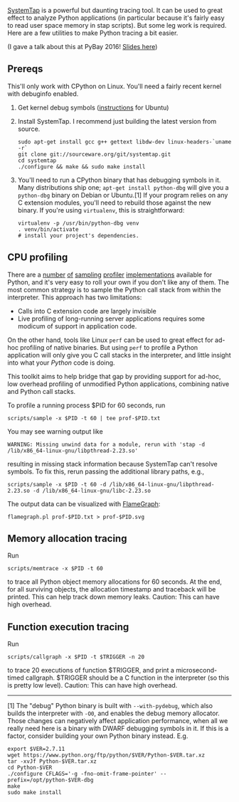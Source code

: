 
[SystemTap](https://sourceware.org/systemtap/) is a powerful but daunting tracing tool. It can be used to great effect to analyze Python applications (in particular because it's fairly easy to read user space memory in stap scripts). But some leg work is required. Here are a few utilities to make Python tracing a bit easier.

(I gave a talk about this at PyBay 2016! [Slides here](https://speakerdeck.com/emfree/python-tracing-superpowers-with-systems-tools))

## Prereqs

This'll only work with CPython on Linux. You'll need a fairly recent kernel with debuginfo enabled.

1. Get kernel debug symbols ([instructions](https://wiki.ubuntu.com/Kernel/Systemtap#Where_to_get_debug_symbols_for_kernel_X.3F) for Ubuntu)

2. Install SystemTap. I recommend just building the latest version from source.
    ```
    sudo apt-get install gcc g++ gettext libdw-dev linux-headers-`uname -r`
    git clone git://sourceware.org/git/systemtap.git
    cd systemtap
    ./configure && make && sudo make install
    ```

3. You'll need to run a CPython binary that has debugging symbols in it. Many distributions ship one; `apt-get install python-dbg` will give you a `python-dbg` binary on Debian or Ubuntu.[1]
    If your program relies on any C extension modules, you'll need to rebuild those against the new binary. If you're using `virtualenv`, this is straightforward:
    ```
    virtualenv -p /usr/bin/python-dbg venv
    . venv/bin/activate
    # install your project's dependencies.
    ```


## CPU profiling

There are a [number](https://github.com/joerick/pyinstrument) [of](https://github.com/bdarnell/plop) [sampling](https://github.com/vmprof/vmprof-python) [profiler](https://github.com/nylas/nylas-perftools) [implementations](https://github.com/what-studio/profiling) available for Python, and it's very easy to roll your own if you don't like any of them. The most common strategy is to sample the Python call stack from within the interpreter. This approach has two limitations:

* Calls into C extension code are largely invisible
* Live profiling of long-running server applications requires some modicum of support in application code.

On the other hand, tools like Linux `perf` can be used to great effect for ad-hoc profiling of native binaries. But using `perf` to profile a Python application will only give you C call stacks in the interpreter, and little insight into what your _Python_ code is doing.

This toolkit aims to help bridge that gap by providing support for ad-hoc, low overhead profiling of unmodified Python applications, combining native and Python call stacks.

To profile a running process $PID for 60 seconds, run

```
scripts/sample -x $PID -t 60 | tee prof-$PID.txt
```

You may see warning output like
```
WARNING: Missing unwind data for a module, rerun with 'stap -d /lib/x86_64-linux-gnu/libpthread-2.23.so'
```

resulting in missing stack information because SystemTap can't resolve symbols.
To fix this, rerun passing the additional library paths, e.g.,
```
scripts/sample -x $PID -t 60 -d /lib/x86_64-linux-gnu/libpthread-2.23.so -d /lib/x86_64-linux-gnu/libc-2.23.so
```

The output data can be visualized with [FlameGraph](https://github.com/brendangregg/FlameGraph):

```
flamegraph.pl prof-$PID.txt > prof-$PID.svg
```


## Memory allocation tracing

Run
```
scripts/memtrace -x $PID -t 60
```
to trace all Python object memory allocations for 60 seconds. At the end, for all surviving objects, the allocation timestamp and traceback will be printed. This can help track down memory leaks. Caution: This can have high overhead.



## Function execution tracing

Run
```
scripts/callgraph -x $PID -t $TRIGGER -n 20
```
to trace 20 executions of function $TRIGGER, and print a microsecond-timed callgraph. $TRIGGER should be a C function in the interpreter (so this is pretty low level). Caution: This can have high overhead.


---


[1] The "debug" Python binary is built with `--with-pydebug`, which also builds the interpreter with `-O0`, and enables the debug memory allocator. Those changes can negatively affect application performance, when all we really need here is a binary with DWARF debugging symbols in it. If this is a factor, consider building your own Python binary instead. E.g.
```
export $VER=2.7.11
wget https://www.python.org/ftp/python/$VER/Python-$VER.tar.xz
tar -xvJf Python-$VER.tar.xz
cd Python-$VER
./configure CFLAGS='-g -fno-omit-frame-pointer' --prefix=/opt/python-$VER-dbg
make
sudo make install
```
